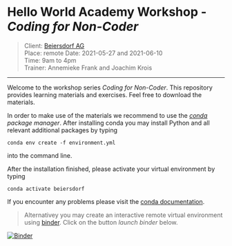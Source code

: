 # Hello World Academy Workshop - _Coding for Non-Coder_

> Client: [Beiersdorf AG](https://www.beiersdorf.de/)   
> Place: remote 
> Date:  2021-05-27 and 2021-06-10   
> Time: 9am to 4pm  
> Trainer: Annemieke Frank and Joachim Krois

***

Welcome to the workshop series _Coding for Non-Coder_. This repository provides learning materials and exercises. Feel free to download the materials.

In order to make use of the materials we recommend to use the [_conda_](https://conda.io/docs/) _package manager_. After installing conda you may install Python and all relevant additional packages by typing 

`conda env create -f environment.yml`

into the command line.

After the installation finished, please activate your virtual environment by typing 

`conda activate beiersdorf`

If you encounter any problems please visit the [conda documentation](https://conda.io/docs/user-guide/tasks/manage-environments.html#). 

> Alternativey you may create an interactive remote virtual environment using [binder](https://mybinder.org/). Click on the button _launch binder_ below.

[![Binder](https://mybinder.org/badge_logo.svg)](https://mybinder.org/v2/gh/hello-world-academy/beiersdorf/main?urlpath=lab/)
